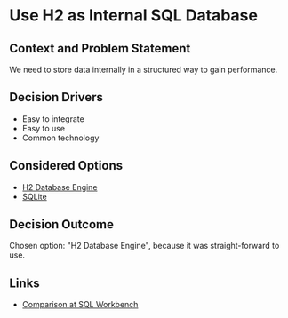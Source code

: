 # Use H2 as Internal SQL Database

## Context and Problem Statement

We need to store data internally in a structured way to gain performance.

## Decision Drivers

* Easy to integrate
* Easy to use
* Common technology

## Considered Options

* [H2 Database Engine](http://www.h2database.com/html/main.html)
* [SQLite](https://www.sqlite.org/index.html)

## Decision Outcome

Chosen option: "H2 Database Engine", because it was straight-forward to use.

## Links

* [Comparison at SQL Workbench](https://www.sql-workbench.eu/dbms_comparison.html)
